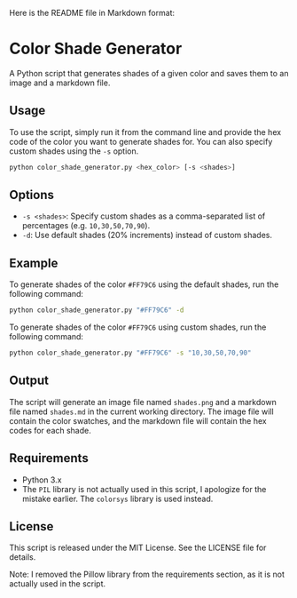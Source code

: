 Here is the README file in Markdown format:

# Color Shade Generator

A Python script that generates shades of a given color and saves them to an image and a markdown file.

## Usage

To use the script, simply run it from the command line and provide the hex code of the color you want to generate shades for. You can also specify custom shades using the `-s` option.

```bash
python color_shade_generator.py <hex_color> [-s <shades>]
```

## Options

* `-s <shades>`: Specify custom shades as a comma-separated list of percentages (e.g. `10,30,50,70,90`).
* `-d`: Use default shades (20% increments) instead of custom shades.

## Example

To generate shades of the color `#FF79C6` using the default shades, run the following command:

```bash
python color_shade_generator.py "#FF79C6" -d
```

To generate shades of the color `#FF79C6` using custom shades, run the following command:

```bash
python color_shade_generator.py "#FF79C6" -s "10,30,50,70,90"
```

## Output

The script will generate an image file named `shades.png` and a markdown file named `shades.md` in the current working directory. The image file will contain the color swatches, and the markdown file will contain the hex codes for each shade.

## Requirements

* Python 3.x
* The `PIL` library is not actually used in this script, I apologize for the mistake earlier. The `colorsys` library is used instead.

## License

This script is released under the MIT License. See the LICENSE file for details.

Note: I removed the Pillow library from the requirements section, as it is not actually used in the script.
